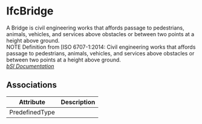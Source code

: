IfcBridge
=========
A Bridge is civil engineering works that affords passage to pedestrians,
animals, vehicles, and services above obstacles or between two points at a
height above ground.  
NOTE Definition from [ISO 6707-1:2014: Civil engineering works that affords
passage to pedestrians, animals, vehicles, and services above obstacles or
between two points at a height above ground.  
[ _bSI
Documentation_](https://standards.buildingsmart.org/IFC/DEV/IFC4_2/FINAL/HTML/schema/ifcproductextension/lexical/ifcbridge.htm)


Associations
------------
| Attribute      | Description   |
|----------------|---------------|
| PredefinedType |               |

